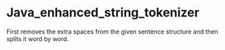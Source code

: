 # Java_enhanced_string_tokenizer

First removes the extra spaces from the given sentence structure and then splits it word by word.
